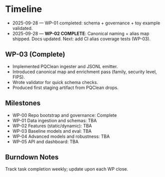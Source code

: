 # Timeline
- 2025-09-28 — WP-01 completed: schema + governance + toy example validated.
- 2025-09-28 — **WP-02 COMPLETE**: Canonical naming + alias map shipped. Docs updated. Next: add CI alias coverage tests (WP-03).

## WP-03 (Complete)
- Implemented PQClean ingester and JSONL emitter.
- Introduced canonical map and enrichment pass (family, security level, FIPS).
- Wrote validator for quick schema checks.
- Produced first staging artifact from PQClean drops.


## Milestones
- WP-00 Repo bootstrap and governance: Complete
- WP-01 Data ingestion and schemas: TBA
- WP-02 Features (static/dynamic): TBA
- WP-03 Baseline models and eval: TBA
- WP-04 Advanced models and robustness: TBA
- WP-05 API and dashboard: TBA

## Burndown Notes
Track task completion weekly; update upon each WP close.
